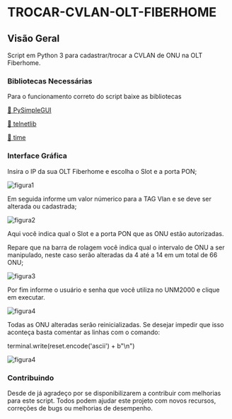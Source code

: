 # TROCAR-CVLAN-OLT-FIBERHOME
## Visão Geral
Script em Python 3 para cadastrar/trocar a CVLAN de ONU na OLT Fiberhome. 


### Bibliotecas Necessárias
Para o funcionamento correto do script baixe as bibliotecas
<p>
  <a href="https://pysimplegui.readthedocs.io/en/latest/">🔗 PySimpleGUI</a>
<p>
  <a href="https://docs.python.org/3/library/telnetlib.html">🔗 telnetlib</a>
</p>
<p>
  <a href="https://docs.python.org/3/library/time.html">🔗 time</a>
  
### Interface Gráfica
<p>
    Insira o IP da sua OLT Fiberhome e escolha o Slot e a porta PON;
</p>
  
 ![figura1](https://user-images.githubusercontent.com/46397610/130873914-4aaf7e85-9a1f-4a91-9966-3e2c2d6c5bd6.png)

<p>
    Em seguida informe um valor númerico para a TAG Vlan e se deve ser alterada ou cadastrada; 
</p>

 ![figura2](https://user-images.githubusercontent.com/46397610/130874461-5a9ed7b3-1fa9-4f51-8a3d-03c27a54ee49.png)

<p>
    Aqui você indica qual o Slot e a porta PON que as ONU estão autorizadas.
</p> 
<p>
    Repare que na barra de rolagem você indica qual o intervalo de ONU a ser manipulado, neste caso serão alteradas da 4 até a 14 em um total de 66 ONU;
</p>

 ![figura3](https://user-images.githubusercontent.com/46397610/130876491-5f33c223-c036-422c-ba3f-44820d5a9678.png)

<p>
    Por fim informe o usuário e senha que você utiliza no UNM2000 e clique em executar.
</p>

 ![figura4](https://user-images.githubusercontent.com/46397610/130877166-61a67ca8-f482-4433-94b1-0f8d83a472cd.png)

<p>
    Todas as ONU alteradas serão reinicializadas. Se desejar impedir que isso aconteça basta comentar as linhas com o comando:
</p>
<p>
    terminal.write(reset.encode('ascii') + b"\n")
</p>

 ![figura4](https://user-images.githubusercontent.com/46397610/130880342-27d5d6b6-4cc3-4c01-becb-df5ab42bb5b9.gif)


### Contribuindo
Desde de já agradeço por se disponibilizarem a contribuir com melhorias para este script. Todos podem ajudar este projeto com novos recursos, correções de bugs ou melhorias de desempenho.
